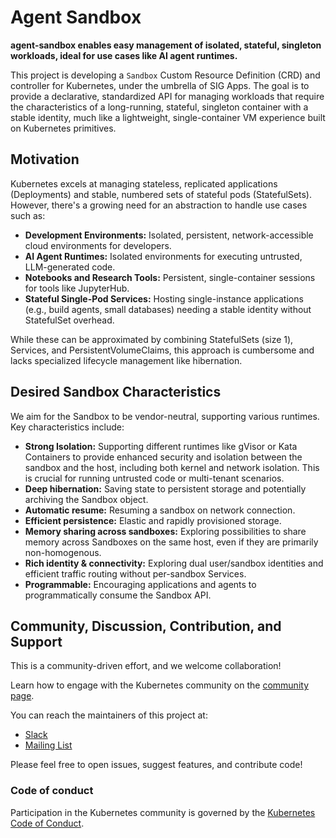 # Agent Sandbox

**agent-sandbox enables easy management of isolated, stateful, singleton workloads, ideal for use cases like AI agent runtimes.**

This project is developing a `Sandbox` Custom Resource Definition (CRD) and controller for Kubernetes, under the umbrella of SIG Apps. The goal is to provide a declarative, standardized API for managing workloads that require the characteristics of a long-running, stateful, singleton container with a stable identity, much like a lightweight, single-container VM experience built on Kubernetes primitives.

## Motivation

Kubernetes excels at managing stateless, replicated applications (Deployments) and stable, numbered sets of stateful pods (StatefulSets). However, there's a growing need for an abstraction to handle use cases such as:

*   **Development Environments:** Isolated, persistent, network-accessible cloud environments for developers.
*   **AI Agent Runtimes:** Isolated environments for executing untrusted, LLM-generated code.
*   **Notebooks and Research Tools:** Persistent, single-container sessions for tools like JupyterHub.
*   **Stateful Single-Pod Services:** Hosting single-instance applications (e.g., build agents, small databases) needing a stable identity without StatefulSet overhead.

While these can be approximated by combining StatefulSets (size 1), Services, and PersistentVolumeClaims, this approach is cumbersome and lacks specialized lifecycle management like hibernation.

## Desired Sandbox Characteristics

We aim for the Sandbox to be vendor-neutral, supporting various runtimes. Key characteristics include:

*   **Strong Isolation:** Supporting different runtimes like gVisor or Kata Containers to provide enhanced security and isolation between the sandbox and the host, including both kernel and network isolation. This is crucial for running untrusted code or multi-tenant scenarios.
*   **Deep hibernation:** Saving state to persistent storage and potentially archiving the Sandbox object.
*   **Automatic resume:** Resuming a sandbox on network connection.
*   **Efficient persistence:** Elastic and rapidly provisioned storage.
*   **Memory sharing across sandboxes:** Exploring possibilities to share memory across Sandboxes on the same host, even if they are primarily non-homogenous.
*   **Rich identity & connectivity:** Exploring dual user/sandbox identities and efficient traffic routing without per-sandbox Services.
*   **Programmable:** Encouraging applications and agents to programmatically consume the Sandbox API.

## Community, Discussion, Contribution, and Support

This is a community-driven effort, and we welcome collaboration!

Learn how to engage with the Kubernetes community on the [community page](http://kubernetes.io/community/).

You can reach the maintainers of this project at:

- [Slack](https://kubernetes.slack.com/messages/sig-apps)
- [Mailing List](https://groups.google.com/a/kubernetes.io/g/sig-apps)

Please feel free to open issues, suggest features, and contribute code!

### Code of conduct

Participation in the Kubernetes community is governed by the [Kubernetes Code of Conduct](code-of-conduct.md).

[owners]: https://git.k8s.io/community/contributors/guide/owners.md
[Creative Commons 4.0]: https://git.k8s.io/website/LICENSE
